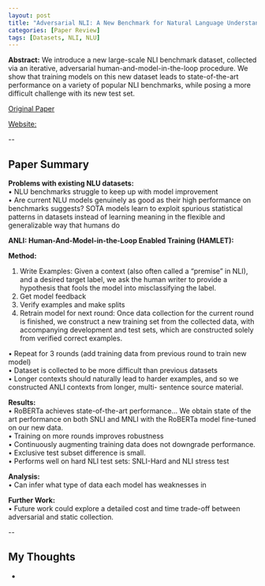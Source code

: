 ```yaml
---
layout: post
title: "Adversarial NLI: A New Benchmark for Natural Language Understanding"
categories: [Paper Review]
tags: [Datasets, NLI, NLU]
---
```


**Abstract:** We introduce a new large-scale NLI benchmark dataset, collected via an iterative, adversarial human-and-model-in-the-loop procedure. We show that training models on this new dataset leads to state-of-the-art performance on a variety of popular NLI benchmarks, while posing a more difficult challenge with its new test set.

[Original Paper](https://arxiv.org/abs/1910.14599)

[Website:](https://www.adversarialnli.com/)

--

## Paper Summary


**Problems with existing NLU datasets:**  
• NLU benchmarks struggle to keep up with model improvement  
• Are current NLU models genuinely as good as their high performance on benchmarks suggests? SOTA models learn to exploit spurious statistical patterns in datasets instead of learning meaning in the flexible and generalizable way that humans do 


**ANLI: Human-And-Model-in-the-Loop Enabled Training (HAMLET):**   

**Method:**
1. Write Examples:  Given a context (also often called a “premise” in NLI), and a desired target label, we ask the human writer to provide a hypothesis that fools the model into misclassifying the label.  
2. Get model feedback  
3. Verify examples and make splits  
4. Retrain model for next round: Once data collection for the current round is finished, we construct a new training set from the collected data, with accompanying development and test sets, which are constructed solely from verified correct examples.   

• Repeat for 3 rounds (add training data from previous round to train new model)  
• Dataset is collected to be more difficult than previous datasets  
• Longer contexts should naturally lead to harder examples, and so we constructed ANLI contexts from longer, multi- sentence source material.  

**Results:**  
• RoBERTa achieves state-of-the-art performance... We obtain state of the art performance on both SNLI and MNLI with the RoBERTa model fine-tuned on our new data.   
• Training on more rounds improves robustness  
• Continuously augmenting training data does not downgrade performance.  
• Exclusive test subset difference is small.  
• Performs well on hard NLI test sets: SNLI-Hard and  NLI stress test  

**Analysis:**  
• Can infer what type of data each model has weaknesses in  

**Further Work:**  
• Future work could explore a detailed cost and time trade-off between adversarial and static collection.  

--

## My Thoughts
- 
